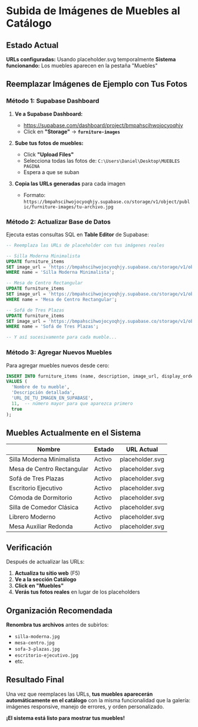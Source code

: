 #  Subida de Imágenes de Muebles al Catálogo

##  Estado Actual
  **URLs configuradas:** Usando placeholder.svg temporalmente
  **Sistema funcionando:** Los muebles aparecen en la pestaña "Muebles"

##  Reemplazar Imágenes de Ejemplo con Tus Fotos

### **Método 1: Supabase Dashboard**

1. **Ve a Supabase Dashboard:**
   - https://supabase.com/dashboard/project/bmpahscihwojocyoqhjy
   - Click en **"Storage"** → **`furniture-images`**

2. **Sube tus fotos de muebles:**
   - Click **"Upload Files"**
   - Selecciona todas las fotos de: `C:\Users\Daniel\Desktop\MUEBLES PAGINA`
   - Espera a que se suban

3. **Copia las URLs generadas** para cada imagen
   - Formato: `https://bmpahscihwojocyoqhjy.supabase.co/storage/v1/object/public/furniture-images/tu-archivo.jpg`

### **Método 2: Actualizar Base de Datos**

Ejecuta estas consultas SQL en **Table Editor** de Supabase:

```sql
-- Reemplaza las URLs de placeholder con tus imágenes reales

-- Silla Moderna Minimalista
UPDATE furniture_items
SET image_url = 'https://bmpahscihwojocyoqhjy.supabase.co/storage/v1/object/public/gallery-images/silla-moderna.jpg'
WHERE name = 'Silla Moderna Minimalista';

-- Mesa de Centro Rectangular
UPDATE furniture_items
SET image_url = 'https://bmpahscihwojocyoqhjy.supabase.co/storage/v1/object/public/gallery-images/mesa-centro.jpg'
WHERE name = 'Mesa de Centro Rectangular';

-- Sofá de Tres Plazas
UPDATE furniture_items
SET image_url = 'https://bmpahscihwojocyoqhjy.supabase.co/storage/v1/object/public/gallery-images/sofa-3-plazas.jpg'
WHERE name = 'Sofá de Tres Plazas';

-- Y así sucesivamente para cada mueble...
```

### **Método 3: Agregar Nuevos Muebles**

Para agregar muebles nuevos desde cero:

```sql
INSERT INTO furniture_items (name, description, image_url, display_order, is_active)
VALUES (
  'Nombre de tu mueble',
  'Descripción detallada',
  'URL_DE_TU_IMAGEN_EN_SUPABASE',
  11,  -- número mayor para que aparezca primero
  true
);
```

##  Muebles Actualmente en el Sistema

| Nombre | Estado | URL Actual |
|--------|--------|------------|
| Silla Moderna Minimalista |  Activo | placeholder.svg |
| Mesa de Centro Rectangular |  Activo | placeholder.svg |
| Sofá de Tres Plazas |  Activo | placeholder.svg |
| Escritorio Ejecutivo |  Activo | placeholder.svg |
| Cómoda de Dormitorio |  Activo | placeholder.svg |
| Silla de Comedor Clásica |  Activo | placeholder.svg |
| Librero Moderno |  Activo | placeholder.svg |
| Mesa Auxiliar Redonda |  Activo | placeholder.svg |

##  Verificación

Después de actualizar las URLs:

1. **Actualiza tu sitio web** (F5)
2. **Ve a la sección Catálogo**
3. **Click en "Muebles"**
4. **Verás tus fotos reales** en lugar de los placeholders

##  Organización Recomendada

**Renombra tus archivos** antes de subirlos:
- `silla-moderna.jpg`
- `mesa-centro.jpg`
- `sofa-3-plazas.jpg`
- `escritorio-ejecutivo.jpg`
- etc.

##  Resultado Final

Una vez que reemplaces las URLs, **tus muebles aparecerán automáticamente en el catálogo** con la misma funcionalidad que la galería: imágenes responsive, manejo de errores, y orden personalizado.

**¡El sistema está listo para mostrar tus muebles!** 
